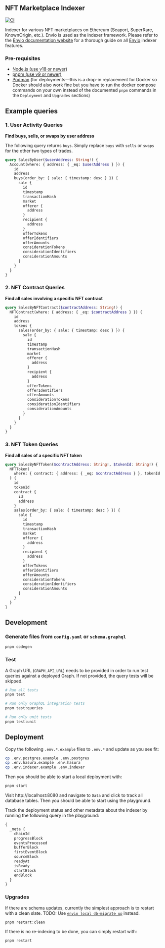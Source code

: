 ## NFT Marketplace Indexer

[![CI](https://github.com/0xmichalis/nft-marketplace-indexer/actions/workflows/ci.yml/badge.svg)](https://github.com/0xmichalis/nft-marketplace-indexer/actions/workflows/ci.yml)

Indexer for various NFT marketplaces on Ethereum (Seaport, SuperRare, KnownOrigin, etc.). Envio is used as the indexer framework. Please refer to the [Envio documentation website](https://docs.envio.dev) for a thorough guide on all [Envio](https://envio.dev) indexer features.

### Pre-requisites

- [Node.js (use v18 or newer)](https://nodejs.org/en/download/current)
- [pnpm (use v9 or newer)](https://pnpm.io/installation)
- [Podman](https://podman.io/) (for deployments—this is a drop-in replacement for Docker so Docker should also work fine but you have to run the docker compose commands on your own instead of the documented `pnpm` commands in the `Deployment` and `Upgrades` sections)

## Example queries

### 1. User Activity Queries

**Find buys, sells, or swaps by user address**

The following query returns `buys`. Simply replace `buys` with `sells` or `swaps` for the other two types of trades.

```graphql
query SalesByUser($userAddress: String!) {
  Account(where: { address: { _eq: $userAddress } }) {
    id
    address
    buys(order_by: { sale: { timestamp: desc } }) {
      sale {
        id
        timestamp
        transactionHash
        market
        offerer {
          address
        }
        recipient {
          address
        }
        offerTokens
        offerIdentifiers
        offerAmounts
        considerationTokens
        considerationIdentifiers
        considerationAmounts
      }
    }
  }
}
```

### 2. NFT Contract Queries

**Find all sales involving a specific NFT contract**

```graphql
query SalesByNFTContract($contractAddress: String!) {
  NFTContract(where: { address: { _eq: $contractAddress } }) {
    id
    address
    tokens {
      sales(order_by: { sale: { timestamp: desc } }) {
        sale {
          id
          timestamp
          transactionHash
          market
          offerer {
            address
          }
          recipient {
            address
          }
          offerTokens
          offerIdentifiers
          offerAmounts
          considerationTokens
          considerationIdentifiers
          considerationAmounts
        }
      }
    }
  }
}
```

### 3. NFT Token Queries

**Find all sales of a specific NFT token**

```graphql
query SalesByNFTToken($contractAddress: String!, $tokenId: String!) {
  NFTToken(
    where: { contract: { address: { _eq: $contractAddress } }, tokenId: { _eq: $tokenId } }
  ) {
    id
    tokenId
    contract {
      id
      address
    }
    sales(order_by: { sale: { timestamp: desc } }) {
      sale {
        id
        timestamp
        transactionHash
        market
        offerer {
          address
        }
        recipient {
          address
        }
        offerTokens
        offerIdentifiers
        offerAmounts
        considerationTokens
        considerationIdentifiers
        considerationAmounts
      }
    }
  }
}
```

## Development

### Generate files from `config.yaml` or `schema.graphql`

```sh
pnpm codegen
```

### Test

A Graph URL (`GRAPH_API_URL`) needs to be provided in order to run test queries against a deployed Graph. If not provided, the query tests will be skipped.

```sh
# Run all tests
pnpm test

# Run only GraphQL integration tests
pnpm test:queries

# Run only unit tests
pnpm test:unit
```

## Deployment

Copy the following `.env.*.example` files to `.env.*` and update as you see fit:

```sh
cp .env.postgres.example .env.postgres
cp .env.hasura.example .env.hasura
cp .env.indexer.example .env.indexer
```

Then you should be able to start a local deployment with:

```sh
pnpm start
```

Visit http://localhost:8080 and navigate to `Data` and click to track all database tables. Then you should be able to start using the playground.

Track the deployment status and other metadata about the indexer by running the following query in the playground:

```graphql
{
  _meta {
    chainId
    progressBlock
    eventsProcessed
    bufferBlock
    firstEventBlock
    sourceBlock
    readyAt
    isReady
    startBlock
    endBlock
  }
}
```

### Upgrades

If there are schema updates, currently the simplest approach is to restart with a clean slate.
TODO: Use [`envio local db-migrate up`](https://docs.envio.dev/docs/HyperIndex/cli-commands#envio-local-db-migrate-up) instead.

```sh
pnpm restart:clean
```

If there is no re-indexing to be done, you can simply restart with:

```sh
pnpm restart
```
